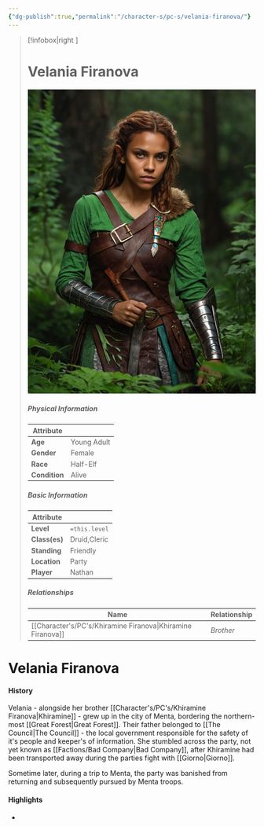 ```yaml
---
{"dg-publish":true,"permalink":"/character-s/pc-s/velania-firanova/"}
---
```


>[!infobox|right ]
># **Velania Firanova**
>![Velania.jpg|cover h-small](/img/user/Attachments/Characters/Velania.jpg)
>##### **Physical Information**
>| Attribute | | 
>---|---|
>| **Age** | Young Adult |
>| **Gender** | Female |
>| **Race** | Half-Elf |
>| **Condition** | Alive |
>##### **Basic Information**
>| Attribute | |
>---|---|
>| **Level** | `=this.level` |
>| **Class(es)** | Druid,Cleric |
>| **Standing** | Friendly |
>| **Location** | Party |
>| **Player** | Nathan |
>##### **Relationships**
>| Name | Relationship |
>---| ---|
>| [[Character's/PC's/Khiramine Firanova\|Khiramine Firanova]] | *Brother* |

# Velania Firanova
#### History

Velania - alongside her brother [[Character's/PC's/Khiramine Firanova\|Khiramine]] - grew up in the city of Menta, bordering the northern-most [[Great Forest\|Great Forest]]. Their father belonged to [[The Council\|The Council]] - the local government responsible for the safety of it's people and keeper's of information. She stumbled across the party, not yet known as [[Factions/Bad Company\|Bad Company]], after Khiramine had been transported away during the parties fight with [[Giorno\|Giorno]].

Sometime later, during a trip to Menta, the party was banished from returning and subsequently pursued by Menta troops.

#### Highlights

- 